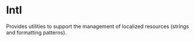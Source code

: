 Intl
====

Provides utilities to support the management of localized resources (strings and formatting patterns).